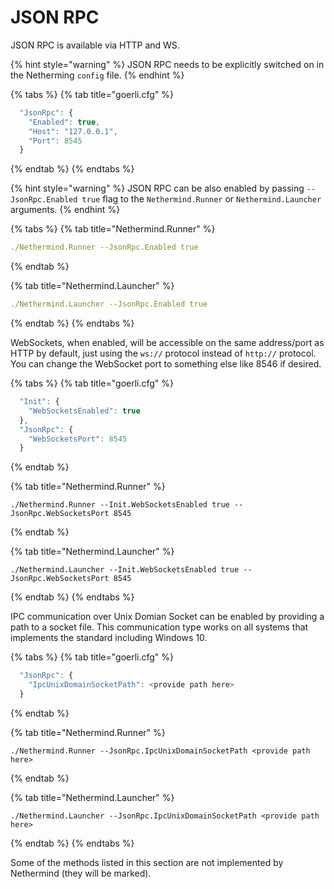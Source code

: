 # JSON RPC

JSON RPC is available via HTTP and WS.

{% hint style="warning" %}
JSON RPC needs to be explicitly switched on in the Netherming `config` file.
{% endhint %}

{% tabs %}
{% tab title="goerli.cfg" %}
```javascript
  "JsonRpc": {
    "Enabled": true,
    "Host": "127.0.0.1",
    "Port": 8545
  }
```
{% endtab %}
{% endtabs %}

{% hint style="warning" %}
JSON RPC can be also enabled by passing `--JsonRpc.Enabled true` flag to the `Nethermind.Runner` or `Nethermind.Launcher` arguments.
{% endhint %}

{% tabs %}
{% tab title="Nethermind.Runner" %}
```yaml
./Nethermind.Runner --JsonRpc.Enabled true
```
{% endtab %}

{% tab title="Nethermind.Launcher" %}
```yaml
./Nethermind.Launcher --JsonRpc.Enabled true
```
{% endtab %}
{% endtabs %}

WebSockets, when enabled, will be accessible on the same address/port as HTTP by default, just using the `ws://` protocol instead of `http://` protocol.  You can change the WebSocket port to something else like 8546 if desired.

{% tabs %}
{% tab title="goerli.cfg" %}
```javascript
  "Init": {
    "WebSocketsEnabled": true
  },
  "JsonRpc": {
    "WebSocketsPort": 8545
  }
```
{% endtab %}

{% tab title="Nethermind.Runner" %}
```text
./Nethermind.Runner --Init.WebSocketsEnabled true --JsonRpc.WebSocketsPort 8545
```
{% endtab %}

{% tab title="Nethermind.Launcher" %}
```
./Nethermind.Launcher --Init.WebSocketsEnabled true --JsonRpc.WebSocketsPort 8545
```
{% endtab %}
{% endtabs %}

IPC communication over Unix Domian Socket can be enabled by providing a path to a socket file. This communication type works on all systems that implements the standard including Windows 10.

{% tabs %}
{% tab title="goerli.cfg" %}
```javascript
  "JsonRpc": {
    "IpcUnixDomainSocketPath": <provide path here>
  }
```
{% endtab %}

{% tab title="Nethermind.Runner" %}
```text
./Nethermind.Runner --JsonRpc.IpcUnixDomainSocketPath <provide path here>
```
{% endtab %}

{% tab title="Nethermind.Launcher" %}
```
./Nethermind.Launcher --JsonRpc.IpcUnixDomainSocketPath <provide path here>
```
{% endtab %}
{% endtabs %}


Some of the methods listed in this section are not implemented by Nethermind \(they will be marked\).


